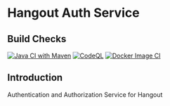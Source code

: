 # Hangout Auth Service

## Build Checks

 [![Java CI with Maven](https://github.com/opticSquid/hangout-auth-service/actions/workflows/maven.yml/badge.svg)](https://github.com/opticSquid/hangout-auth-service/actions/workflows/maven.yml)
 [![CodeQL](https://github.com/opticSquid/hangout-auth-service/actions/workflows/github-code-scanning/codeql/badge.svg)](https://github.com/opticSquid/hangout-auth-service/actions/workflows/github-code-scanning/codeql)
 [![Docker Image CI](https://github.com/opticSquid/hangout-auth-service/actions/workflows/docker-image.yml/badge.svg)](https://github.com/opticSquid/hangout-auth-service/actions/workflows/docker-image.yml)

## Introduction

Authentication and Authorization Service for Hangout

